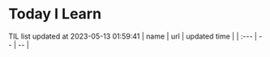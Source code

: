 # Today I Learn 
TIL list updated at 2023-05-13 01:59:41
| name | url | updated time |
| :--- | -- | -- |
